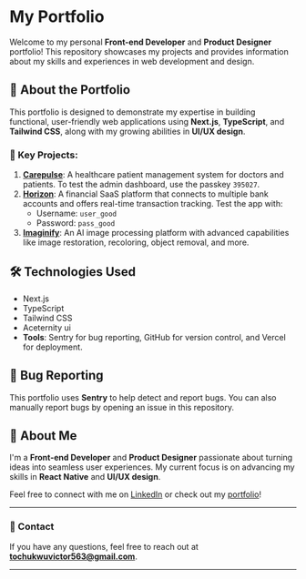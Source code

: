 # My Portfolio

Welcome to my personal **Front-end Developer** and **Product Designer** portfolio! This repository showcases my projects and provides information about my skills and experiences in web development and design.

## 🚀 About the Portfolio

This portfolio is designed to demonstrate my expertise in building functional, user-friendly web applications using **Next.js**, **TypeScript**, and **Tailwind CSS**, along with my growing abilities in **UI/UX design**.

### 🔑 Key Projects:
1. **[Carepulse](http://carepulse-pearl.vercel.app/)**: A healthcare patient management system for doctors and patients. To test the admin dashboard, use the passkey `395027`.
2. **[Horizon](http://horizon-azure.vercel.app/)**: A financial SaaS platform that connects to multiple bank accounts and offers real-time transaction tracking. Test the app with:
   - Username: `user_good`
   - Password: `pass_good`
3. **[Imaginify](https://imaginify-snowy-delta.vercel.app/)**: An AI image processing platform with advanced capabilities like image restoration, recoloring, object removal, and more.

## 🛠️ Technologies Used

- Next.js
- TypeScript
- Tailwind CSS
- Aceternity ui
- **Tools**: Sentry for bug reporting, GitHub for version control, and Vercel for deployment.

## 🐞 Bug Reporting

This portfolio uses **Sentry** to help detect and report bugs. You can also manually report bugs by opening an issue in this repository.

## 👤 About Me

I'm a **Front-end Developer** and **Product Designer** passionate about turning ideas into seamless user experiences. My current focus is on advancing my skills in **React Native** and **UI/UX design**.

Feel free to connect with me on [LinkedIn](https://www.linkedin.com/in/tochukwu-victor-7a03b7221/) or check out my [portfolio](https://tochukwu-victor-portfolio.vercel.app/)!

---

### 📧 Contact
If you have any questions, feel free to reach out at **tochukwuvictor563@gmail.com**.

---

